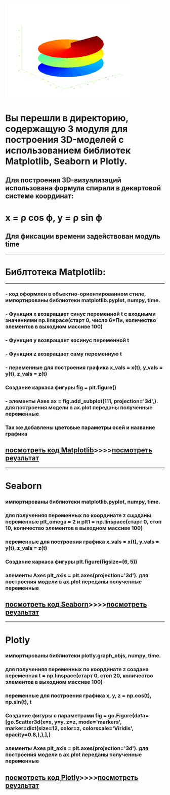 
<img src = 'https://github.com/AlexandrKuznetsov1/DegreeProject/blob/master/sketh_for_readme/from_3D.gif' width="400">


# Вы перешли в директорию, содержащую 3 модуля для построения 3D-моделей с использованием библиотек Matplotlib, Seaborn и Plotly.
## Для построения 3D-визуализаций использована формула спирали в декартовой системе координат:

# x = ρ cos ϕ, y = ρ sin ϕ
## Для фиксации времени задействован модуль time

___________________________________________________________________________________________________________________________________________________________________________________________________________
# Библтотека Matplotlib:
___________________________________________________________________________________________________________________________________________________________________________________________________________
### - код оформлен в объектно-ориентированном стиле, импортированы библиотеки matplotlib.pyplot, numpy, time.

### - Функция х возвращает синус переменной t с входными значениями np.linspace(старт 0, число 6*Пи, количество элементов в выходном массиве 100)
### - Функция y возвращает косинус переменной t
### - Функция z возвращает саму переменную t 
### - переменные для построения графика x_vals = x(t), y_vals = y(t), z_vals = z(t)
### Создание каркаса фигуры fig = plt.figure()
### - элементы Axes ax = fig.add_subplot(111, projection='3d',). для построения модели в ax.plot переданы полученные переменные
### Так же добавлены цветовые параметры осей и название графика
## [посмотреть код Matplotlib]()____>>>>____[посмотреть реузльтат](https://github.com/AlexandrKuznetsov1/DegreeProject/blob/master/graphics/3D%20график%20PLT.png)

___________________________________________________________________________________________________________________________________________________________________________________________________________
# Seaborn
### импортированы библиотеки matplotlib.pyplot, numpy, time. 
### для полученияя переменных по координате z сщзданы переменные plt_omega = 2 и plt1 = np.linspace(старт 0, стоп 10, количество элементов в выходном массиве 100) 
### переменные для построения графика x_vals = x(t), y_vals = y(t), z_vals = z(t)
### Создание каркаса фигуры plt.figure(figsize=(6, 5))
### элементы Axes plt_axis = plt.axes(projection='3d'). для построения модели в ax.plot переданы полученные переменные
## [посмотреть код Seaborn](https://github.com/AlexandrKuznetsov1/DegreeProject/blob/master/3D_models/3D_models_SNS.py)____>>>>____[посмотреть реузльтат](https://github.com/AlexandrKuznetsov1/DegreeProject/blob/master/graphics/3D%20график%20SNS.png)

___________________________________________________________________________________________________________________________________________________________________________________________________________
# Plotly
### импортированы библиотеки plotly.graph_objs, numpy, time. 
### для полученияя переменных по координате z создана переменная t = np.linspace(старт 0, стоп 20, количество элементов в выходном массиве 100) 
### переменные для построения графика x, y, z = np.cos(t), np.sin(t), t
### Создание фигуры с параметрами fig = go.Figure(data=[go.Scatter3d(x=x, y=y, z=z, mode='markers', marker=dict(size=12, color=z, colorscale='Viridis', opacity=0.8,),),],)
### элементы Axes plt_axis = plt.axes(projection='3d'). для построения модели в ax.plot переданы полученные переменные
## [посмотреть код Plotly](https://github.com/AlexandrKuznetsov1/DegreeProject/blob/master/3D_models/3D_models_PX.py)____>>>>____[посмотреть реузльтат](https://github.com/AlexandrKuznetsov1/DegreeProject/blob/master/graphics/3D%20график%20РХ.png)


